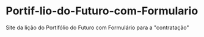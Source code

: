 # Portif-lio-do-Futuro-com-Formulario
Site da lição do Portifólio do Futuro com Formulário para a "contratação"
